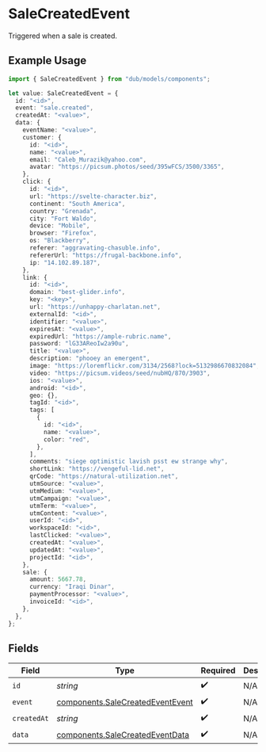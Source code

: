 # SaleCreatedEvent

Triggered when a sale is created.

## Example Usage

```typescript
import { SaleCreatedEvent } from "dub/models/components";

let value: SaleCreatedEvent = {
  id: "<id>",
  event: "sale.created",
  createdAt: "<value>",
  data: {
    eventName: "<value>",
    customer: {
      id: "<id>",
      name: "<value>",
      email: "Caleb_Murazik@yahoo.com",
      avatar: "https://picsum.photos/seed/395wFCS/3500/3365",
    },
    click: {
      id: "<id>",
      url: "https://svelte-character.biz",
      continent: "South America",
      country: "Grenada",
      city: "Fort Waldo",
      device: "Mobile",
      browser: "Firefox",
      os: "Blackberry",
      referer: "aggravating-chasuble.info",
      refererUrl: "https://frugal-backbone.info",
      ip: "14.102.89.187",
    },
    link: {
      id: "<id>",
      domain: "best-glider.info",
      key: "<key>",
      url: "https://unhappy-charlatan.net",
      externalId: "<id>",
      identifier: "<value>",
      expiresAt: "<value>",
      expiredUrl: "https://ample-rubric.name",
      password: "lG33AReoIw2a90u",
      title: "<value>",
      description: "phooey an emergent",
      image: "https://loremflickr.com/3134/2568?lock=5132986670832084",
      video: "https://picsum.videos/seed/nubHQ/870/3903",
      ios: "<value>",
      android: "<id>",
      geo: {},
      tagId: "<id>",
      tags: [
        {
          id: "<id>",
          name: "<value>",
          color: "red",
        },
      ],
      comments: "siege optimistic lavish psst ew strange why",
      shortLink: "https://vengeful-lid.net",
      qrCode: "https://natural-utilization.net",
      utmSource: "<value>",
      utmMedium: "<value>",
      utmCampaign: "<value>",
      utmTerm: "<value>",
      utmContent: "<value>",
      userId: "<id>",
      workspaceId: "<id>",
      lastClicked: "<value>",
      createdAt: "<value>",
      updatedAt: "<value>",
      projectId: "<id>",
    },
    sale: {
      amount: 5667.78,
      currency: "Iraqi Dinar",
      paymentProcessor: "<value>",
      invoiceId: "<id>",
    },
  },
};
```

## Fields

| Field                                                                                | Type                                                                                 | Required                                                                             | Description                                                                          |
| ------------------------------------------------------------------------------------ | ------------------------------------------------------------------------------------ | ------------------------------------------------------------------------------------ | ------------------------------------------------------------------------------------ |
| `id`                                                                                 | *string*                                                                             | :heavy_check_mark:                                                                   | N/A                                                                                  |
| `event`                                                                              | [components.SaleCreatedEventEvent](../../models/components/salecreatedeventevent.md) | :heavy_check_mark:                                                                   | N/A                                                                                  |
| `createdAt`                                                                          | *string*                                                                             | :heavy_check_mark:                                                                   | N/A                                                                                  |
| `data`                                                                               | [components.SaleCreatedEventData](../../models/components/salecreatedeventdata.md)   | :heavy_check_mark:                                                                   | N/A                                                                                  |